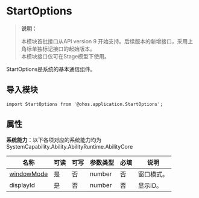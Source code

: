 # StartOptions

> **说明：**
> 
> 本模块首批接口从API version 9 开始支持。后续版本的新增接口，采用上角标单独标记接口的起始版本。  
> 本模块接口仅可在Stage模型下使用。

StartOptions是系统的基本通信组件。

## 导入模块

```
import StartOptions from '@ohos.application.StartOptions';
```

## 属性

**系统能力**：以下各项对应的系统能力均为SystemCapability.Ability.AbilityRuntime.AbilityCore

| 名称 | 可读 | 可写 | 参数类型 | 必填 | 说明 | 
| -------- | -------- | -------- | -------- | -------- | -------- |
| [windowMode](js-apis-window.md#windowmode) | 是 | 否 | number | 否 | 窗口模式。 | 
| displayId | 是 | 否 | number | 否 | 显示ID。 | 
 





